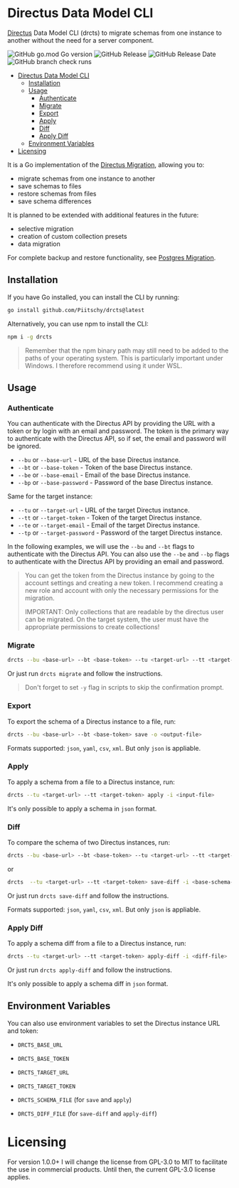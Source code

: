 # Directus Data Model CLI
[Directus](https://directus.io) Data Model CLI (drcts) to migrate schemas from one instance to another without the need for a server component.


![GitHub go.mod Go version](https://img.shields.io/github/go-mod/go-version/Piitschy/drcts)
![GitHub Release](https://img.shields.io/github/v/release/Piitschy/drcts)
![GitHub Release Date](https://img.shields.io/github/release-date/Piitschy/drcts)
![GitHub branch check runs](https://img.shields.io/github/check-runs/Piitschy/drcts/main)

<!--toc:start-->
- [Directus Data Model CLI](#directus-data-model-cli)
  - [Installation](#installation)
  - [Usage](#usage)
    - [Authenticate](#authenticate)
    - [Migrate](#migrate)
    - [Export](#export)
    - [Apply](#apply)
    - [Diff](#diff)
    - [Apply Diff](#apply-diff)
  - [Environment Variables](#environment-variables)
- [Licensing](#licensing)
<!--toc:end-->

It is a Go implementation of the [Directus Migration](https://docs.directus.io/guides/migration/node.html), allowing you to:
- migrate schemas from one instance to another
- save schemas to files
- restore schemas from files
- save schema differences

It is planned to be extended with additional features in the future:
- selective migration
- creation of custom collection presets
- data migration

For complete backup and restore functionality, see [Postgres Migration](https://github.com/Piitschy/pgrd).

## Installation

If you have Go installed, you can install the CLI by running:
```bash
go install github.com/Piitschy/drcts@latest
```

Alternatively, you can use npm to install the CLI:
```bash 
npm i -g drcts
```
> Remember that the npm binary path may still need to be added to the paths of your operating system. This is particularly important under Windows. I therefore recommend using it under WSL.

## Usage

### Authenticate

You can authenticate with the Directus API by providing the URL with a token or by login with an email and password.
The token is the primary way to authenticate with the Directus API, so if set, the email and password will be ignored.

- `--bu` or `--base-url` - URL of the base Directus instance.
- `--bt` or `--base-token` - Token of the base Directus instance.
- `--be` or `--base-email` - Email of the base Directus instance.
- `--bp` or `--base-password` - Password of the base Directus instance.

Same for the target instance:
- `--tu` or `--target-url` - URL of the target Directus instance.
- `--tt` or `--target-token` - Token of the target Directus instance.
- `--te` or `--target-email` - Email of the target Directus instance.
- `--tp` or `--target-password` - Password of the target Directus instance.

In the following examples, we will use the `--bu` and `--bt` flags to authenticate with the Directus API.
You can also use the `--be` and `--bp` flags to authenticate with the Directus API by providing an email and password.

> You can get the token from the Directus instance by going to the account settings and creating a new token.
> I recommend creating a new role and account with only the necessary permissions for the migration.
>
> IMPORTANT: Only collections that are readable by the directus user can be migrated. On the target system, the user must have the appropriate permissions to create collections!

### Migrate

```bash
drcts --bu <base-url> --bt <base-token> --tu <target-url> --tt <target-token> migrate
```
 Or just run `drcts migrate` and follow the instructions.

> Don't forget to set `-y` flag in scripts to skip the confirmation prompt.

### Export

To export the schema of a Directus instance to a file, run:

```bash
drcts --bu <base-url> --bt <base-token> save -o <output-file>
```

Formats supported: `json`, `yaml`, `csv`, `xml`. But only `json` is appliable.

### Apply

To apply a schema from a file to a Directus instance, run:

```bash
drcts --tu <target-url> --tt <target-token> apply -i <input-file>
```

It's only possible to apply a schema in `json` format.

### Diff 

To compare the schema of two Directus instances, run:

```bash
drcts --bu <base-url> --bt <base-token> --tu <target-url> --tt <target-token> save-diff -o <diff-output-file>
```
or
```bash
drcts  --tu <target-url> --tt <target-token> save-diff -i <base-schema-file> -o <diff-output-file>
```

Or just run `drcts save-diff` and follow the instructions.

Formats supported: `json`, `yaml`, `csv`, `xml`. But only `json` is appliable.

### Apply Diff

To apply a schema diff from a file to a Directus instance, run:

```bash
drcts --tu <target-url> --tt <target-token> apply-diff -i <diff-file>
```

Or just run `drcts apply-diff` and follow the instructions.

It's only possible to apply a schema diff in `json` format.

## Environment Variables

You can also use environment variables to set the Directus instance URL and token:

- `DRCTS_BASE_URL`
- `DRCTS_BASE_TOKEN`
- `DRCTS_TARGET_URL`
- `DRCTS_TARGET_TOKEN`


- `DRCTS_SCHEMA_FILE` (for `save` and `apply`)
- `DRCTS_DIFF_FILE` (for `save-diff` and `apply-diff`)

# Licensing 
For version 1.0.0+ I will change the license from GPL-3.0 to MIT to facilitate the use in commercial products.
Until then, the current GPL-3.0 license applies.
